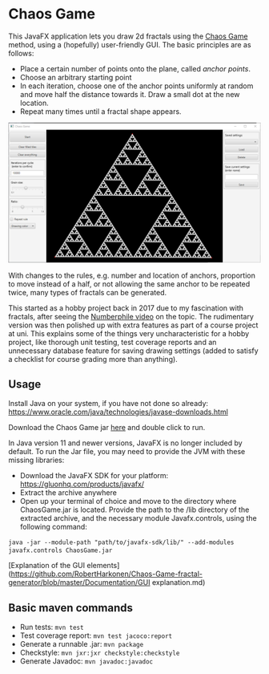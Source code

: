 # Chaos Game
This JavaFX application lets you draw 2d fractals using the [Chaos Game](https://en.wikipedia.org/wiki/Chaos_game) method, using a (hopefully) user-friendly GUI. The basic principles are as follows:
- Place a certain number of points onto the plane, called *anchor points*.
- Choose an arbitrary starting point
- In each iteration, choose one of the anchor points uniformly at random and move half the distance towards it. Draw a small dot at the new location.
- Repeat many times until a fractal shape appears.

![Sierpinski](https://github.com/RobertHarkonen/Chaos-Game-fractal-generator/blob/old-assignments-cleanup/Documentation/Sierpinski.png?raw=true)

With changes to the rules, e.g. number and location of anchors, proportion to move instead of a half, or not allowing the same anchor to be repeated twice, many types of fractals can be generated.

This started as a hobby project back in 2017 due to my fascination with fractals, after seeing the [Numberphile video](https://youtu.be/kbKtFN71Lfs) on the topic. The rudimentary version was then polished up with extra features as part of a course project at uni. This explains some of the things very uncharacteristic for a hobby project, like thorough unit testing, test coverage reports and an unnecessary database feature for saving drawing settings (added to satisfy a checklist for course grading more than anything).

## Usage
Install Java on your system, if you have not done so already: https://www.oracle.com/java/technologies/javase-downloads.html

Download the Chaos Game jar [here](https://github.com/haxrober/otm-harjoitustyo/releases/tag/1.0) and double click to run.

In Java version 11 and newer versions, JavaFX is no longer included by default. To run the Jar file, you may need to provide the JVM with these missing libraries:
- Download the JavaFX SDK for your platform: https://gluonhq.com/products/javafx/
- Extract the archive anywhere
- Open up your terminal of choice and move to the directory where ChaosGame.jar is located. Provide the path to the /lib directory of the extracted archive, and the necessary module Javafx.controls, using the following command:
```
java -jar --module-path "path/to/javafx-sdk/lib/" --add-modules javafx.controls ChaosGame.jar
```

[Explanation of the GUI elements](https://github.com/RobertHarkonen/Chaos-Game-fractal-generator/blob/master/Documentation/GUI explanation.md)

## Basic maven commands

- Run tests: `mvn test`
- Test coverage report: `mvn test jacoco:report`
- Generate a runnable .jar: `mvn package`
- Checkstyle: `mvn jxr:jxr checkstyle:checkstyle`
- Generate Javadoc: `mvn javadoc:javadoc`
